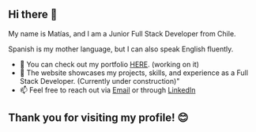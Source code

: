 ## Hi there 👋

My name is Matías, and I am a Junior Full Stack Developer from Chile.

Spanish is my mother language, but I can also speak English fluently.

- 🔭 You can check out my portfolio [HERE]( https://kumati63.github.io/). (working on it)
- 💬 The website showcases my projects, skills, and experience as a Full Stack Developer. (Currently under construction)"
- 📫 Feel free to reach out via [Email](mailto:matiasarayao625@gmail.com) or through [LinkedIn](https://www.linkedin.com/in/matias-araya-olivares/)

## Thank you for visiting my profile! 😊
<!--
**Kumati63/Kumati63** is a ✨ _special_ ✨ repository because its `README.md` (this file) appears on your GitHub profile.

Here are some ideas to get you started:

- 🔭 I’m currently working on ...
- 🌱 I’m currently learning ...
- 👯 I’m looking to collaborate on ...
- 🤔 I’m looking for help with ...
- 💬 Ask me about ...
- 📫 How to reach me: ...
- 😄 Pronouns: ...
- ⚡ Fun fact: ...
-->
